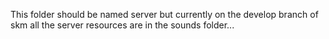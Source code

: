 This folder should be named server but currently on the develop branch of skm all the server resources are in the sounds folder...
